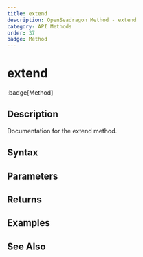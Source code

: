 ```yaml
---
title: extend
description: OpenSeadragon Method - extend
category: API Methods
order: 37
badge: Method
---
```


# extend

:badge[Method]

## Description

Documentation for the extend method.

## Syntax

## Parameters

## Returns

## Examples

## See Also
